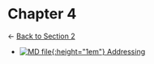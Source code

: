 # Chapter 4

← [Back to Section 2](..)

- [![MD file](https://img.icons8.com/windows/512/4a90e2/regular-document.png){:height="1em"} Addressing](addressing.html)

